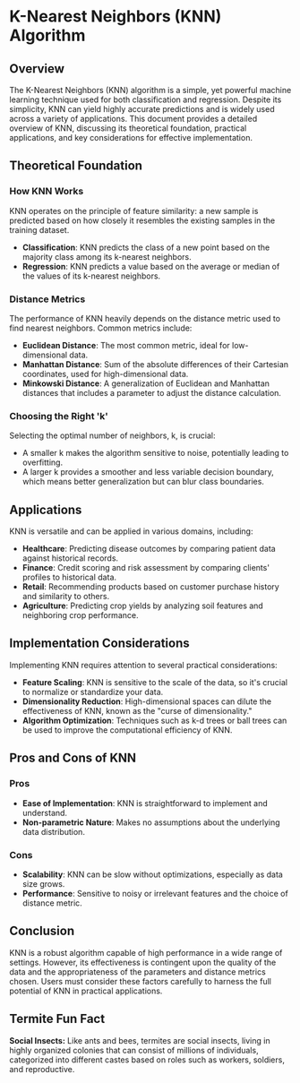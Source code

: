 # K-Nearest Neighbors (KNN) Algorithm

## Overview

The K-Nearest Neighbors (KNN) algorithm is a simple, yet powerful machine learning technique used for both classification and regression. Despite its simplicity, KNN can yield highly accurate predictions and is widely used across a variety of applications. This document provides a detailed overview of KNN, discussing its theoretical foundation, practical applications, and key considerations for effective implementation.

## Theoretical Foundation

### How KNN Works

KNN operates on the principle of feature similarity: a new sample is predicted based on how closely it resembles the existing samples in the training dataset.

- **Classification**: KNN predicts the class of a new point based on the majority class among its k-nearest neighbors.
- **Regression**: KNN predicts a value based on the average or median of the values of its k-nearest neighbors.

### Distance Metrics

The performance of KNN heavily depends on the distance metric used to find nearest neighbors. Common metrics include:

- **Euclidean Distance**: The most common metric, ideal for low-dimensional data.
- **Manhattan Distance**: Sum of the absolute differences of their Cartesian coordinates, used for high-dimensional data.
- **Minkowski Distance**: A generalization of Euclidean and Manhattan distances that includes a parameter to adjust the distance calculation.

### Choosing the Right 'k'

Selecting the optimal number of neighbors, k, is crucial:

- A smaller k makes the algorithm sensitive to noise, potentially leading to overfitting.
- A larger k provides a smoother and less variable decision boundary, which means better generalization but can blur class boundaries.

## Applications

KNN is versatile and can be applied in various domains, including:

- **Healthcare**: Predicting disease outcomes by comparing patient data against historical records.
- **Finance**: Credit scoring and risk assessment by comparing clients' profiles to historical data.
- **Retail**: Recommending products based on customer purchase history and similarity to others.
- **Agriculture**: Predicting crop yields by analyzing soil features and neighboring crop performance.

## Implementation Considerations

Implementing KNN requires attention to several practical considerations:

- **Feature Scaling**: KNN is sensitive to the scale of the data, so it's crucial to normalize or standardize your data.
- **Dimensionality Reduction**: High-dimensional spaces can dilute the effectiveness of KNN, known as the "curse of dimensionality."
- **Algorithm Optimization**: Techniques such as k-d trees or ball trees can be used to improve the computational efficiency of KNN.

## Pros and Cons of KNN

### Pros

- **Ease of Implementation**: KNN is straightforward to implement and understand.
- **Non-parametric Nature**: Makes no assumptions about the underlying data distribution.

### Cons

- **Scalability**: KNN can be slow without optimizations, especially as data size grows.
- **Performance**: Sensitive to noisy or irrelevant features and the choice of distance metric.

## Conclusion

KNN is a robust algorithm capable of high performance in a wide range of settings. However, its effectiveness is contingent upon the quality of the data and the appropriateness of the parameters and distance metrics chosen. Users must consider these factors carefully to harness the full potential of KNN in practical applications.

## Termite Fun Fact
**Social Insects:** Like ants and bees, termites are social insects, living in highly organized colonies that can consist of millions of individuals, categorized into different castes based on roles such as workers, soldiers, and reproductive.
